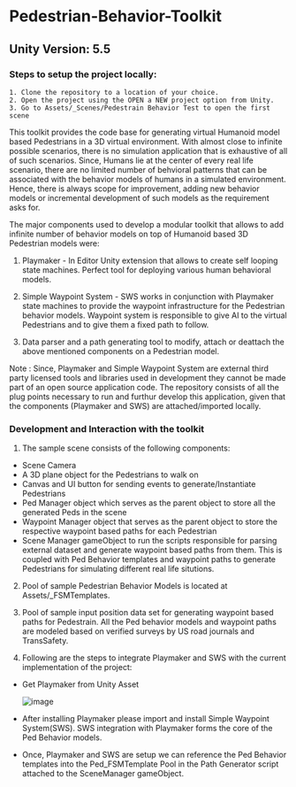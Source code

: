 # Pedestrian-Behavior-Toolkit

## Unity Version: 5.5

### Steps to setup the project locally:
```   
1. Clone the repository to a location of your choice.
2. Open the project using the OPEN a NEW project option from Unity.
3. Go to Assets/_Scenes/Pedestrain Behavior Test to open the first scene
```

This toolkit provides the code base for generating virtual Humanoid model based Pedestrians in a 3D virtual environment.
With almost close to infinite possible scenarios, there is no simulation application that is exhaustive of all of such scenarios. Since, Humans lie at the center of every real life scenario, there are no limited number of behvioral patterns that can be associated with the behavior models of humans in a simulated environment. Hence, there is always scope for improvement, adding new behavior models or incremental development of such models as the requirement asks for.

The major components used to develop a modular toolkit that allows to add infinite number of behavior models on top of Humanoid based 3D Pedestrian models were:

1. Playmaker - In Editor Unity extension that allows to create self looping state machines. Perfect tool for deploying various human  behavioral models.

2. Simple Waypoint System - SWS works in conjunction with Playmaker state machines to provide the waypoint infrastructure for the Pedestrian behavior models. Waypoint system is responsible to give AI to the virtual Pedestrians and to give them a fixed path to follow.

3. Data parser and a path generating tool to modify, attach or deattach the above mentioned components on a Pedestrian model.

Note : Since, Playmaker and Simple Waypoint System are external third party licensed tools and libraries used in development they cannot be made part of an open source application code. The repository consists of all the plug points necessary to run and furthur develop this application, given that the components (Playmaker and SWS) are attached/imported locally.

### Development and Interaction with the toolkit

1. The sample scene consists of the following components:
  - Scene Camera
  - A 3D plane object for the Pedestrians to walk on
  - Canvas and UI button for sending events to generate/Instantiate Pedestrians
  - Ped Manager object which serves as the parent object to store all the generated Peds in the scene
  - Waypoint Manager object that serves as the parent object to store the respective waypoint based paths for each Pedestrian
  - Scene Manager gameObject to run the scripts responsible for parsing external dataset and generate waypoint based paths from them.
    This is coupled with Ped Behavior templates and waypoint paths to generate Pedestrians for simulating different real life situtions.
  
2. Pool of sample Pedestrian Behavior Models is located at Assets/_FSMTemplates. 
 
3. Pool of sample input position data set for generating waypoint based paths for Pedestrain. All the Ped behavior models and waypoint      paths are modeled based on verified surveys by US road journals and TransSafety.

4. Following are the steps to integrate Playmaker and SWS with the current implementation of the project:
  - Get Playmaker from Unity Asset 
  
  
  
  
    ![image](https://cloud.githubusercontent.com/assets/23564961/25509092/4bb3403c-2b6b-11e7-996f-b8307ac51726.png)
    
    
  - After installing Playmaker please import and install Simple Waypoint System(SWS). SWS integration with Playmaker forms the core of       the Ped Behavior models.
  - Once, Playmaker and SWS are setup we can reference the Ped Behavior templates into the Ped_FSMTemplate Pool in the Path Generator       script attached to the SceneManager gameObject.
